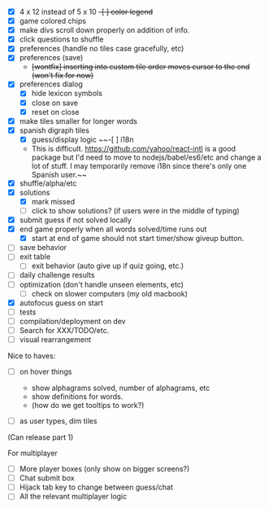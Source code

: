-[x] 4 x 12 instead of 5 x 10
~~-[ ] color legend~~
-[x] game colored chips
-[x] make divs scroll down properly on addition of info.
-[x] click questions to shuffle
-[x] preferences (handle no tiles case gracefully, etc)
-[x] preferences (save)
    - ~~[wontfix] inserting into custom tile order moves cursor to the end
        (won't fix for now)~~
-[x] preferences dialog
    - [x] hide lexicon symbols
    - [x] close on save
    - [x] reset on close
-[x] make tiles smaller for longer words
-[x] spanish digraph tiles
    - [x] guess/display logic
~~-[ ] i18n
    - This is difficult. https://github.com/yahoo/react-intl is a good package but I'd need to move to nodejs/babel/es6/etc and change a lot of stuff. I may temporarily remove i18n since there's only one Spanish user.~~
-[x] shuffle/alpha/etc
-[x] solutions
    -[x] mark missed
    -[ ] click to show solutions? (if users were in the middle of typing)
-[x] submit guess if not solved locally
-[x] end game properly when all words solved/time runs out
    - [x] start at end of game should not start timer/show giveup button.
-[ ] save behavior
-[ ] exit table
    -[ ] exit behavior (auto give up if quiz going, etc.)
-[ ] daily challenge results
-[ ] optimization (don't handle unseen elements, etc)
    - [ ] check on slower computers (my old macbook)
-[x] autofocus guess on start
-[ ] tests
-[ ] compilation/deployment on dev
-[ ] Search for XXX/TODO/etc.
-[ ] visual rearrangement

Nice to haves:
-[ ] on hover things
    - show alphagrams solved, number of alphagrams, etc
    - show definitions for words.
    - (how do we get tooltips to work?)
-[ ] as user types, dim tiles


(Can release part 1)

For multiplayer
-[ ] More player boxes (only show on bigger screens?)
-[ ] Chat submit box
-[ ] Hijack tab key to change between guess/chat
-[ ] All the relevant multiplayer logic